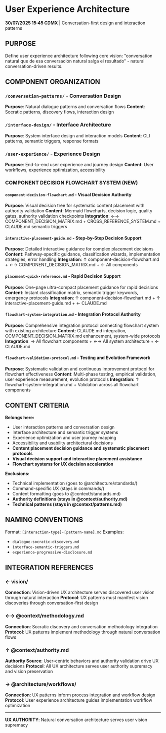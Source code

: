 # User Experience Architecture

**30/07/2025 15:45 CDMX** | Conversation-first design and interaction patterns

## PURPOSE
Define user experience architecture following core vision: "conversation natural que de esa conversación natural salga el resultado" - natural conversation-driven results.

## COMPONENT ORGANIZATION

### `/conversation-patterns/` - Conversation Design
**Purpose**: Natural dialogue patterns and conversation flows
**Content**: Socratic patterns, discovery flows, interaction design

### `/interface-design/` - Interface Architecture  
**Purpose**: System interface design and interaction models
**Content**: CLI patterns, semantic triggers, response formats

### `/user-experience/` - Experience Design
**Purpose**: End-to-end user experience and journey design
**Content**: User workflows, experience optimization, accessibility

### **COMPONENT DECISION FLOWCHART SYSTEM** (NEW)

#### `component-decision-flowchart.md` - Visual Decision Authority
**Purpose**: Visual decision tree for systematic content placement with authority validation
**Content**: Mermaid flowcharts, decision logic, quality gates, authority validation checkpoints
**Integration**: ←→ COMPONENT_DECISION_MATRIX.md + CROSS_REFERENCE_SYSTEM.md + CLAUDE.md semantic triggers

#### `interactive-placement-guide.md` - Step-by-Step Decision Support  
**Purpose**: Detailed interactive guidance for complex placement decisions
**Content**: Pathway-specific guidance, classification wizards, implementation strategies, error handling
**Integration**: ↑ component-decision-flowchart.md + ←→ COMPONENT_DECISION_MATRIX.md + ← All components

#### `placement-quick-reference.md` - Rapid Decision Support
**Purpose**: One-page ultra-compact placement guidance for rapid decisions
**Content**: Instant classification matrix, semantic trigger keywords, emergency protocols
**Integration**: ↑ component-decision-flowchart.md + ↑ interactive-placement-guide.md + ← CLAUDE.md

#### `flowchart-system-integration.md` - Integration Protocol Authority
**Purpose**: Comprehensive integration protocol connecting flowchart system with existing architecture
**Content**: CLAUDE.md integration, COMPONENT_DECISION_MATRIX.md enhancement, system-wide protocols
**Integration**: → All flowchart components + ←→ All system architecture + ← CLAUDE.md

#### `flowchart-validation-protocol.md` - Testing and Evolution Framework
**Purpose**: Systematic validation and continuous improvement protocol for flowchart effectiveness
**Content**: Multi-phase testing, empirical validation, user experience measurement, evolution protocols
**Integration**: ↑ flowchart-system-integration.md + Validation across all flowchart components

## CONTENT CRITERIA
**Belongs here:**
- User interaction patterns and conversation design
- Interface architecture and semantic trigger systems
- Experience optimization and user journey mapping
- Accessibility and usability architectural decisions
- **Content placement decision guidance and systematic placement protocols**
- **Visual decision support and interactive placement assistance**
- **Flowchart systems for UX decision acceleration**

**Exclusions:**
- Technical implementation (goes to @architecture/standards/)
- Command-specific UX (stays in commands/)
- Content formatting (goes to @context/standards.md)
- **Authority definitions (stays in @context/authority.md)**
- **Technical patterns (stays in @context/patterns.md)**

## NAMING CONVENTIONS
Format: `[interaction-type]-[pattern-name].md`
Examples:
- `dialogue-socratic-discovery.md`
- `interface-semantic-triggers.md`
- `experience-progressive-disclosure.md`

## INTEGRATION REFERENCES

### ← vision/
**Connection**: Vision-driven UX architecture serves discovered user vision through natural interaction
**Protocol**: UX patterns must manifest vision discoveries through conversation-first design

### ←→ @context/methodology.md
**Connection**: Socratic discovery and conversation methodology integration
**Protocol**: UX patterns implement methodology through natural conversation flows

### ↑ @context/authority.md
**Authority Source**: User-centric behaviors and authority validation drive UX decisions
**Protocol**: All UX architecture serves user authority supremacy and vision preservation

### → @architecture/workflows/
**Connection**: UX patterns inform process integration and workflow design
**Protocol**: User experience architecture guides implementation workflow optimization

---
**UX AUTHORITY**: Natural conversation architecture serves user vision supremacy